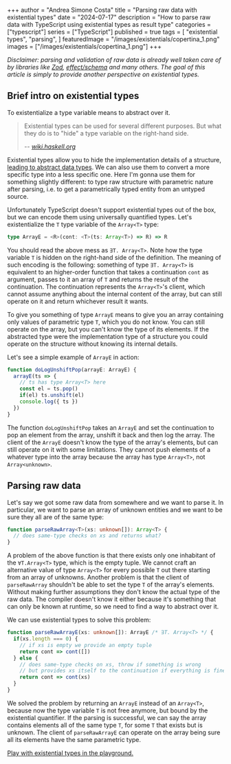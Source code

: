 +++
author = "Andrea Simone Costa"
title = "Parsing raw data with existential types"
date = "2024-07-17"
description = "How to parse raw data with TypeScript using existential types as result type"
categories = ["typescript"]
series = ["TypeScript"]
published = true
tags = [
    "existential types",
    "parsing",
]
featuredImage = "/images/existentials/copertina_1.png"
images = ["/images/existentials/copertina_1.png"]
+++

_Disclaimer: parsing and validation of raw data is already well taken care of by libraries like [Zod](https://zod.dev/), [effect/schema](https://github.com/Effect-TS/effect/tree/main/packages/schema) and many others. The goal of this article is simply to provide another perspective on existential types._

## Brief intro on existential types

To existentialize a type variable means to abstract over it.

> Existential types can be used for several different purposes. But what they do is to "hide" a type variable on the right-hand side.
>
> -- <cite>[wiki.haskell.org](https://wiki.haskell.org/Existential_type)</cite>

Existential types allow you to hide the implementation details of a structure, [leading to abstract data types](https://homepages.inf.ed.ac.uk/gdp/publications/Abstract_existential.pdf). We can also use them to convert a more specific type into a less specific one. Here I'm gonna use them for something slightly different: to type raw structure with parametric nature after parsing, i.e. to get a parametrically typed entity from an untyped source.

Unfortunately TypeScript doesn't support existential types out of the box, but we can encode them using universally quantified types. Let's existentialize the `T` type variable of the `Array<T>` type:

```typescript
type ArrayE = <R>(cont: <T>(ts: Array<T>) => R) => R
```

You should read the above mess as `∃T. Array<T>`. Note how the type variable `T` is hidden on the right-hand side of the definition. The meaning of such encoding is the following: something of type `∃T. Array<T>` is equivalent to an higher-order function that takes a continuation `cont` as argument, passes to it an array of `T` and returns the result of the continuation. The continuation represents the `Array<T>`'s client, which cannot assume anything about the internal content of the array, but can still operate on it and return whichever result it wants.

To give you something of type `ArrayE` means to give you an array containing only values of parametric type `T`, which you do not know. You can still operate on the array, but you can't know the type of its elements. If the abstracted type were the implementation type of a structure you could operate on the structure without knowing its internal details.

Let's see a simple example of `ArrayE` in action:

```typescript
function doLogUnshiftPop(arrayE: ArrayE) {
  arrayE(ts => {
    // ts has type Array<T> here
    const el = ts.pop()
    if(el) ts.unshift(el)
    console.log({ ts })
  })
}
```

The function `doLogUnshiftPop` takes an `ArrayE` and set the continuation to pop an element from the array, unshift it back and then log the array. The client of the `ArrayE` doesn't know the type of the array's elements, but can still operate on it with some limitations. They cannot push elements of a whatever type into the array because the array has type `Array<T>`, not `Array<unknown>`.

## Parsing raw data

Let's say we got some raw data from somewhere and we want to parse it. In particular, we want to parse an array of unknown entities and we want to be sure they all are of the same type:

```typescript
function parseRawArray<T>(xs: unknown[]): Array<T> {
  // does same-type checks on xs and returns what?
}
```

A problem of the above function is that there exists only one inhabitant of the `∀T.Array<T>` type, which is the empty tuple. We cannot craft an alternative value of type `Array<T>` for every possible `T` out there starting from an array of unknowns. Another problem is that the client of `parseRawArray` shouldn't be able to set the type `T` of the array's elements. Without making further assumptions they don't know the actual type of the raw data. The compiler doesn't know it either because it's something that can only be known at runtime, so we need to find a way to abstract over it.

We can use existential types to solve this problem:

```typescript
function parseRawArrayE(xs: unknown[]): ArrayE /* ∃T. Array<T> */ {
  if(xs.length === 0) {
    // if xs is empty we provide an empty tuple
    return cont => cont([])
  } else {
    // does same-type checks on xs, throw if something is wrong
    // but provides xs itself to the continuation if everything is fine
    return cont => cont(xs)
  }
}
```

We solved the problem by returning an `ArrayE` instead of an `Array<T>`, because now the type variable `T` is not free anymore, but bound by the existential quantifier. If the parsing is successful, we can say the array contains elements all of the same type `T`, for some `T` that exists but is unknown. The client of `parseRawArrayE` can operate on the array being sure all its elements have the same parametric type.

[Play with existential types in the playground.](https://www.typescriptlang.org/play/?target=7&jsx=0&install-plugin=playground-ts-scanner#code/PTAEBcE8AcFNQIICckENIFFQF5SGAiAFQDpEV0AeAgPgCgo5S1MdRyAlKgCgGMB7AO3AAuVtU7gAziORNKVAJQ4qoNouzK2NGiFABXcAEsANgaigAZrv7dDAiL1DcAFrG4BrUAfMQA7g4BSAMqgvABGAFaukqBOqABu8OAuoBKoALaJMLA0lta2-J4SAPIRGACOuqhGBLycEry6SNywImGRNgA0oAAmsBLCIRFRigDeNKCe3pwl7eBEAOaw4AAKSLzg61lF5nUNTbCKAITYuDNRC0ur65tw25y9-fKj4xOgSEuNBeZVErAA3C8AL5aCY6RbgUBVIygTi8Hz8RTQNZwJBmfjpPqQ-jdFKQNKhXhGCQhbwEpKDWYSF58fj9FJ7ZpXaDE3BsWDmIznOH8ADSsEgEl2jWa8mpAjpDxWyJZKnZnJsRG5fIF9z64FFLx0zlcHi8oDJTgpUWJsQSEGSqQyoH4unxsCQJNASN4KMMfReeqF+yZEiInP483Jx1wkp9ftgAaSz1ebw+SC+P3+QJBoC1bh1k0hRmhztdBkxqGx5tgBgdD24SAM0A2SGJqHexZSGJe5l4Ds4nIhucd9WFsB90deNLpvf2ABE+twWGcFeCivCmfaoBOJBWqzWvc0urn5ACY8OIZKV1PTkNZ0t5-xF6jIMfK9W26r+tvkbuU6CwEkDMTu9-QGlvwkAwA08ApJS6ep6T7Qoei8cx7QjCEkkLTxwBeCYvE4Q4j0nQcY3ecBPgsRN0NAYFSMw0jXnoWBeG8UdmmPQ4iDiKpdHgE5cAAIjaKIuNAAAyASqImGi6J6NVjxYtiOJOUAeLPcB+KEkSoPHSdmNYox2NAYNrV0bNBOEmNXhw1dpO0+A9JtQyVJM3TvxmcpKmqWoGNgJiLPYrozO4LyDlIvDXgIojviJbIY3ImNKPsiAsnE9zPK0nTOPk3IbAMARlOM+yxO8Xz-JwOSuPS-JstUrUXHcUBYASQQXKdZEl3zYlxNKzLaREw5HNKCoqhqTcPI0-yfMkyd-NFGMgomEL42I8LSKi14dCqd5UG6SBHCq9McT1JJ+X1dZDXreB2vFEIHV4mwqRjHQjvtHxv0SFxNrSXQ6VNZ74EteAkQMADDDNGjQAonY8rUxjhuSqy5PB3zNJkyaTLGezZoTBbIvfTNOFUiGhtXZiaXMAx5kaVBQk5XS5IKomSbJin4AAH0Z3HEuGiNbXtcnKb0gqOYyNAGdAZnWYZfHuGYnxK3AbmYZDMbzKl0xZeFlnYtTMBwneiFtWqvUfBcApUFAcFwHtGFfnAM2kEUP87Hc3GdFMGC7ElexeC6QscTiAxmgSWtUFxwbPPBIrcCsXpif4WBuiOOSn3AKTQ9SiP2WAmPFBF9Xg+Gy2w70bE0+j2OqdwBOpLzlPC6jjPAtAFGTLR+bfj3V5gQmduQY-PGfSxHFQ2lGJ4i+psrX9QMnA6TUwEggeXWJbhCwAcghT7-zbX6mtRFqUyb8AkHYgFyJ0aB61+LFITITava2nViT1UxiVgTkMkEOsG3E-bR8yOAcisDK7Cn1rLANgqAfAyHQJwAAHlIAubh+DcgANoAF15DSCvlgBumEYHhkjE4Z4pEDz2DZAMCBzBcA0ghOoRwAhwDQIkEjCYoN6FEFqvaSA0ClCgCgfnGyRgnj1xEpVDMrYHR-QBgYM0fDQDQxuo3OMBQNgkMWqRUiOhEKVj6EvOKcA6JyImEQ8AMCWA4LSKgaAnDqHgygRqaKOwRJGN9GwpAHCjFcLcXpBSsxsoQB4Z4s6-AuKMNANNDWt9qqiMav9Uwkj4AIP4AAWmkbIkSRDia1nAAAfTcbgaxEhEEAAZkEiUwo41h-tXE8KsVUuS6T+jZJsaEmaCjiFLBEp3DuNVwqCPssIiJbYjTXT7hYf++R9GvBirFHB7xui6GaJwTg0AoFdG4DYrhSyjKFCcn1VyiyeGoFaopFZ+zDmzEUAAfkcDwkQfDgkTCabGQic0lFtPsh0siWMkhrB8NaWAPyMAoEfCVBoRZuhwQQoIGqghNESCCUCLp58G7NKeQUShXDKGcBQUjYE5FtBgHeqgRYWgiFAN+N0MhWBcCkpAWAshmKXgjGtBiEQXEEDYjWlxT2iwRAACYACMZEp4TEZeiDILK2Xok5ZCbloAeUAGZBUMqZWK+SAAZOZqApWEpaKAOVABWRVqDiXii7GfGOFKeUsGpaA8BV9MV8q6DyrocqjV-zyB1HovBVW8HmAAVVpE4LwKwXScHrEwDA6Dw2DjDegDA4gWTKCRWEiYAA9c5hCTVdJYJIIg0AQ3BMws-RQOarASEDeYOhRasbDkJLAP0PrOCMuiICbFopyLdC9T6-1Zag3LBDdS8lGDRQdu9X6gNvb+1msHeGnloogA)
